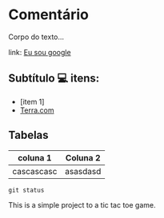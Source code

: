 # Comentário
Corpo do texto...

link: [Eu sou google](https://www.google.com.br/?hl=pt-BR)

## Subtítulo 💻 itens:
- [item 1]  
- [Terra.com](https://terra.com)

## Tabelas

|coluna 1| Coluna 2|
|--------|---------|
|cascascasc|asasdasd|


```
git status
```
This is a simple project to a tic tac toe game.
